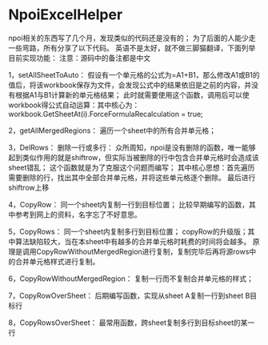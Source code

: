 # NpoiExcelHelper
npoi相关的东西写了几个月，发现类似的代码还是没有的；
为了后面的人能少走一些弯路，所有分享了以下代码。
英语不是太好，就不做三脚猫翻译，下面列举目前实现功能：
注意：源码中的备注都是中文

1，setAllSheetToAuto：
假设有一个单元格的公式为=A1+B1，那么修改A1或B1的值后，将该workbook保存为文件，会发现公式中的结果依旧是之前的内容，并没有根据A1与B1计算新的单元格结果；
此时就需要使用这个函数，调用后可以使workbook得公式自动运算：其中核心为：workbook.GetSheetAt(i).ForceFormulaRecalculation = true;

2，getAllMergedRegions：
遍历一个sheet中的所有合并单元格；

3，DelRows：
删除一行或多行：
众所周知，npoi是没有删除的函数，唯一能够起到类似作用的就是shiftrow，但实际当被删除的行中包含合并单元格时会造成该sheet错乱；
这个函数就是为了克服这个问题而编写；
其中核心思想：首先遍历需要删除的行，找出其中全部合并单元格，并将这些单元格逐个删除。
最后进行shiftrow上移

4，CopyRow：
同一个sheet内复制一行到目标位置；
比较早期编写的函数，其中参考到网上的资料，名字忘了不好意思。

5，CopyRows：
同一个sheet内复制多行到目标位置；
copyRow的升级版；其中算法缺陷较大，当在本sheet中有越多的合并单元格时耗费的时间将会越多。
原理是调用CopyRowWithoutMergedRegion进行复制，复制完毕后再将源rows中的合并单元格样式进行复制。

6，CopyRowWithoutMergedRegion：
复制一行而不复制合并单元格的样式；

7，CopyRowOverSheet：
后期编写函数，实现从sheet A复制一行到sheet B目标行

8，CopyRowsOverSheet：
最常用函数，跨sheet复制多行到目标sheet的某一行
